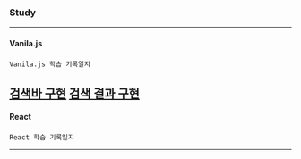 ### Study

---

#### Vanila.js

```[README.md](README.md)
Vanila.js 학습 기록일지
```
[검색바 구현](https://github.com/kim13175/lecture-react/commit/186105ce682dead03c33f6418f17d337190b156b)
[검색 결과 구현](https://github.com/kim13175/lecture-react/commit/7508716)
---

#### React

```
React 학습 기록일지
```

---
